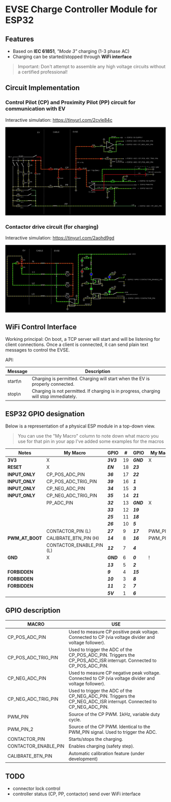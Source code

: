 # EVSE Charge Controller Module for ESP32

## Features

- Based on **IEC 61851**, _"Mode 3"_ charging (1-3 phase AC)
- Charging can be started/stopped through **WiFi interface**

> Important: Don't attempt to assemble any high voltage circuits without a certified professional!

## Circuit Implementation

### Control Pilot (CP) and Proximity Pilot (PP) circuit for communication with EV

Interactive simulation: https://tinyurl.com/2cvle84c

![CP_PP](docs/CP_PP.png)

### Contactor drive circuit (for charging)

Interactive simulation: https://tinyurl.com/2aohd9gd

![contactor](docs/contactor.png)

## WiFi Control Interface

Working principal: On boot, a TCP server will start and will be listening for client connections. Once a client is connected, it can send plain text messages to control the EVSE.

API:

| Message | Description                                                                            |
| ------- | -------------------------------------------------------------------------------------- |
| start\n | Charging is permitted. Charging will start when the EV is properly connected.          |
| stop\n  | Charging is not permitted. If charging is in progress, charging will stop immediately. |

## ESP32 GPIO designation

Below is a representation of a physical ESP module in a top-down view.

> You can use the "My Macro" column to note down what macro you use for that pin in your app
> I've added some examples for the macros

| Notes           | My Macro                 | GPIO      | #   | GPIO      | My Macro  | Notes              |
| --------------- | ------------------------ | --------- | --- | --------- | --------- | ------------------ |
| **3V3**         | X                        | **_3V3_** | 19  | **_GND_** | X         | **GND**            |
| **RESET**       | X                        | **_EN_**  | 18  | **_23_**  |           |                    |
| **INPUT_ONLY**  | CP_POS_ADC_PIN           | **_36_**  | 17  | **_22_**  |           |                    |
| **INPUT_ONLY**  | CP_POS_ADC_TRIG_PIN      | **_39_**  | 16  | **_1_**   |           | **USB_PROG_DEBUG** |
| **INPUT_ONLY**  | CP_NEG_ADC_PIN           | **_34_**  | 15  | **_3_**   |           | **USB_PROG_DEBUG** |
| **INPUT_ONLY**  | CP_NEG_ADC_TRIG_PIN      | **_35_**  | 14  | **_21_**  |           |                    |
|                 | PP_ADC_PIN               | **_32_**  | 13  | **_GND_** | X         | **GND**            |
|                 |                          | **_33_**  | 12  | **_19_**  |           |                    |
|                 |                          | **_25_**  | 11  | **_18_**  |           |                    |
|                 |                          | **_26_**  | 10  | **_5_**   |           | **PWM_AT_BOOT**    |
|                 | CONTACTOR_PIN (L)        | **_27_**  | 9   | **_17_**  | PWM_PIN_2 |                    |
| **PWM_AT_BOOT** | CALIBRATE_BTN_PIN (H)    | **_14_**  | 8   | **_16_**  | PWM_PIN   |                    |
|                 | CONTACTOR_ENABLE_PIN (L) | **_12_**  | 7   | **_4_**   |           |                    |
| **GND**         | X                        | **_GND_** | 6   | **_0_**   | !         | **BOOT_H_PROG_L**  |
|                 |                          | **_13_**  | 5   | **_2_**   |           |                    |
| **FORBIDDEN**   |                          | **_9_**   | 4   | **_15_**  |           | **PWM_AT_BOOT**    |
| **FORBIDDEN**   |                          | **_10_**  | 3   | **_8_**   |           | **FORBIDDEN**      |
| **FORBIDDEN**   |                          | **_11_**  | 2   | **_7_**   |           | **FORBIDDEN**      |
|                 |                          | **_5V_**  | 1   | **_6_**   |           | **FORBIDDEN**      |

## GPIO description

| MACRO                | USE                                                                                                                |
| -------------------- | ------------------------------------------------------------------------------------------------------------------ |
| CP_POS_ADC_PIN       | Used to measure CP positive peak voltage. Connected to CP (via voltage divider and voltage follower).              |
| CP_POS_ADC_TRIG_PIN  | Used to trigger the ADC of the CP_POS_ADC_PIN. Triggers the CP_POS_ADC_ISR interrupt. Connected to CP_POS_ADC_PIN. |
| CP_NEG_ADC_PIN       | Used to measure CP negative peak voltage. Connected to CP (via voltage divider and voltage follower).              |
| CP_NEG_ADC_TRIG_PIN  | Used to trigger the ADC of the CP_NEG_ADC_PIN. Triggers the CP_NEG_ADC_ISR interrupt. Connected to CP_NEG_ADC_PIN. |
| PWM_PIN              | Source of the CP PWM. 1kHz, variable duty cycle.                                                                   |
| PWM_PIN_2            | Source of the CP PWM. Identical to the PWM_PIN signal. Used to trigger the ADC.                                    |
| CONTACTOR_PIN        | Starts/stops the charging.                                                                                         |
| CONTACTOR_ENABLE_PIN | Enables charging (safety step).                                                                                    |
| CALIBRATE_BTN_PIN    | Automatic calibration feature (under development)                                                                  |

## TODO

- connector lock control
- controller status (CP, PP, contactor) send over WiFi interface
